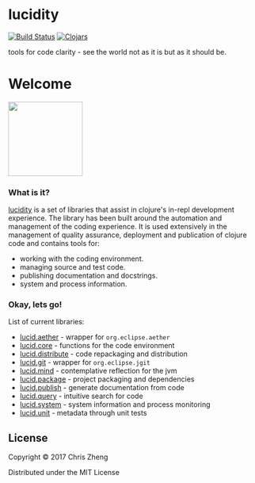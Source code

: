 # lucidity

[![Build Status](https://travis-ci.org/zcaudate/lucidity.png?branch=master)](https://travis-ci.org/im.chit/lucidity)
[![Clojars](https://img.shields.io/clojars/v/im.chit/lucid.svg)](https://clojars.org/im.chit/lucid)

tools for code clarity - see the world not as it is but as it should be.

# Welcome

<img src="http://docs.caudate.me/lucidity/img/logo.png" width="150"></img>

### What is it?

[lucidity](https://github.com/zcaudate/lucidity) is a set of libraries that assist in clojure's in-repl development experience. The library has been built around the automation and management of the coding experience. It is used extensively in the management of quality assurance, deployment and publication of clojure code and contains tools for:

- working with the coding environment.
- managing source and test code.
- publishing documentation and docstrings.
- system and process information.

### Okay, lets go!

List of current libraries:

- [lucid.aether](http://docs.caudate.me/lucidity/lucid-aether.html) - wrapper for `org.eclipse.aether`
- [lucid.core](http://docs.caudate.me/lucidity/lucid-core.html) - functions for the code environment
- [lucid.distribute](http://docs.caudate.me/lucidity/lucid-distribute.html) - code repackaging and distribution
- [lucid.git](http://docs.caudate.me/lucidity/lucid-git.html) - wrapper for `org.eclipse.jgit`
- [lucid.mind](http://docs.caudate.me/lucidity/lucid-mind.html) - contemplative reflection for the jvm
- [lucid.package](http://docs.caudate.me/lucidity/lucid-package.html) - project packaging and dependencies
- [lucid.publish](http://docs.caudate.me/lucidity/lucid-publish.html) - generate documentation from code
- [lucid.query](http://docs.caudate.me/lucidity/lucid-query.html) - intuitive search for code
- [lucid.system](http://docs.caudate.me/lucidity/lucid-system.html) - system information and process monitoring
- [lucid.unit](http://docs.caudate.me/lucidity/lucid-unit.html) - metadata through unit tests

## License

Copyright © 2017 Chris Zheng

Distributed under the MIT License
